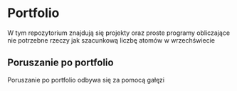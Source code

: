 # Portfolio
W tym repozytorium znajdują się projekty oraz
proste programy obliczające nie potrzebne rzeczy
jak szacunkową liczbę atomów w wrzechświecie

## Poruszanie po portfolio
Poruszanie po portfolio odbywa się za pomocą
gałęzi
